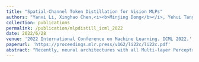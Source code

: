 ```yaml
---
title: "Spatial-Channel Token Distillation for Vision MLPs"
authors: "Yanxi Li, Xinghao Chen,<i><b>Minjing Dong</b></i>, Yehui Tang, Yunhe Wang, Chang Xu"
collection: publications
permalink: /publication/mlpdistill_icml_2022
date: 2022/6/28
venue: '2022 International Conference on Machine Learning. ICML 2022.'
paperurl: 'https://proceedings.mlr.press/v162/li22c/li22c.pdf'
abstract: "Recently, neural architectures with all Multi-layer Perceptrons (MLPs) have attracted great research interest from the computer vision community. However, the inefficient mixing of spatial-channel information causes MLP-like vision models to demand tremendous pre-training on large-scale datasets. This work solves the problem from a novel knowledge distillation perspective. We propose a novel Spatial-channel Token Distillation (STD) method, which improves the information mixing in the two dimensions by introducing distillation tokens to each of them. A mutual information regularization is further introduced to let distillation tokens focus on their specific dimensions and maximize the performance gain. Extensive experiments on ImageNet for several MLP-like architectures demonstrate that the proposed token distillation mechanism can efficiently improve the accuracy. For example, the proposed STD boosts the top-1 accuracy of Mixer-S16 on ImageNet from 73.8% to 75.7% without any costly pre-training on JFT-300M. When applied to stronger architectures, eg CycleMLP-B1 and CycleMLP-B2, STD can still harvest about 1.1% and 0.5% accuracy gains, respectively."
---
```

